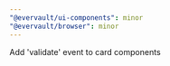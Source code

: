 ```yaml
---
"@evervault/ui-components": minor
"@evervault/browser": minor
---
```


Add 'validate' event to card components
